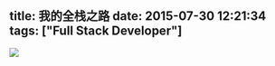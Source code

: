 title: 我的全栈之路
date: 2015-07-30 12:21:34
tags: ["Full Stack Developer"]
---
![](http://7xkexv.dl1.z0.glb.clouddn.com/15-7-30/97782891.jpg)